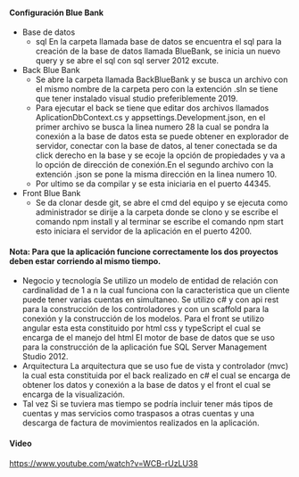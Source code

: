 
#### Configuración Blue Bank

+ Base de datos
    + sql
	En la carpeta llamada base de datos se encuentra el sql para la creación de la base de datos llamada BlueBank, se inicia un nuevo query y se abre el sql con sql server 2012 excute.
+ Back Blue Bank
    + Se abre la carpeta llamada BackBlueBank y se busca un archivo con el mismo nombre de la carpeta pero con la extención .sln se tiene que tener instalado visual studio preferiblemente 2019.
    + Para ejecutar el back se tiene que editar dos archivos llamados AplicationDbContext.cs y appsettings.Development.json, en el primer archivo se busca la linea numero 28 la cual se pondra la conexión a la base de datos esta se puede obtener en explorador de servidor, conectar con la base de datos, al tener conectada se da click derecho en la base y se ecoje la opción de propiedades y va a lo opción de dirección de conexión.En el segundo archivo con la extención .json se pone la misma dirección en la linea numero 10.
	+ Por ultimo se da compilar y se esta iniciaria en el puerto 44345.
+ Front Blue Bank
    + Se da clonar desde git, se abre el cmd del equipo y se ejecuta como administrador se dirije a la carpeta donde se clono y se escribe el comando npm install y al terminar se escribe el comando npm start esto iniciara el servidor de la aplicación en el puerto 4200.
#### Nota: Para que la aplicación funcione correctamente los dos proyectos deben estar corriendo al mismo tiempo.
	
- Negocio y tecnología
		Se utilizo un modelo de entidad de relación con cardinalidad de 1 a n la cual funciona con la caracteristica que un cliente puede tener varias cuentas en simultaneo.
		Se utilizo c# y con api rest para la construcción de los controladores y con un scaffold para la conexión y la construcción de los modelos.
		Para el front se utilizo angular esta esta constituido por html css y typeScript el cual se encarga de el manejo del html
		El motor de base de datos que se uso para la construcción de la aplicación fue SQL Server Management Studio 2012.
- Arquitectura
		La arquitectura que se uso fue de vista y controlador (mvc) la cual esta constituida por el back realizado en c# el cual se encarga de obtener los datos y conexión a la base de datos y el front el cual se encarga de la visualización.
- Tal vez
		Si se tuviera mas tiempo se podría incluir tener más tipos de cuentas y mas servicios como traspasos a otras cuentas y una descarga de factura de movimientos realizados en la aplicación.


#### Video
https://www.youtube.com/watch?v=WCB-rUzLU38
